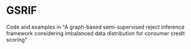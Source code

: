 # GSRIF
Code and examples in "A graph-based semi-supervised reject inference framework considering imbalanced data distribution for consumer credit scoring"
